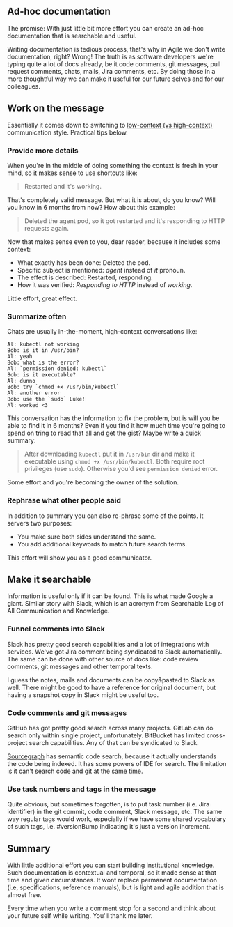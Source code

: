## Ad-hoc documentation

The promise: With just little bit more effort you can create an ad-hoc documentation that is searchable and useful.

Writing documentation is tedious process, that's why in Agile we don't write documentation, right? Wrong! The truth is as software developers we're typing quite a lot of docs already, be it code comments, git messages, pull request comments, chats, mails, Jira comments, etc. By doing those in a more thoughtful way we can make it useful for our future selves and for our colleagues.

## Work on the message

Essentially it comes down to switching to [low-context (vs high-context)](https://en.wikipedia.org/wiki/High-context_and_low-context_cultures) communication style. Practical tips below.

### Provide more details

When you're in the middle of doing something the context is fresh in your mind, so it makes sense to use shortcuts like:
> Restarted and it's working.

That's completely valid message. But what it is about, do you know? Will you know in 6 months from now? How about this example:
> Deleted the agent pod, so it got restarted and it's responding to HTTP requests again.

Now that makes sense even to you, dear reader, because it includes some context:
- What exactly has been done: Deleted the pod.
- Specific subject is mentioned: _agent_ instead of _it_ pronoun.
- The effect is described: Restarted, responding.
- How it was verified: _Responding to HTTP_ instead of _working_.

Little effort, great effect.

### Summarize often

Chats are usually in-the-moment, high-context conversations like:

``` 
Al: kubectl not working
Bob: is it in /usr/bin?
Al: yeah
Bob: what is the error?
Al: `permission denied: kubectl`
Bob: is it executable?
Al: dunno
Bob: try `chmod +x /usr/bin/kubectl`
Al: another error
Bob: use the `sudo` Luke!
Al: worked <3
```

This conversation has the information to fix the problem, but is will you be able to find it in 6 months? Even if you find it how much time you're going to spend on tring to read that all and get the gist? Maybe write a quick summary:
> After downloading `kubectl` put it in `/usr/bin` dir and make it executable using `chmod +x /usr/bin/kubectl`. Both require root privileges (use `sudo`). Otherwise you'd see `permission denied` error.

Some effort and you're becoming the owner of the solution.

### Rephrase what other people said

In addition to summary you can also re-phrase some of the points. It servers two purposes:
- You make sure both sides understand the same.
- You add additional keywords to match future search terms.

This effort will show you as a good communicator.

## Make it searchable

Information is useful only if it can be found. This is what made Google a giant. Similar story with Slack, which is an acronym from Searchable Log of All Communication and Knowledge.

### Funnel comments into Slack

Slack has pretty good search capabilities and a lot of integrations with services. We've got Jira comment being syndicated to Slack automatically. The same can be done with other source of docs like: code review comments, git messages and other temporal texts.

I guess the notes, mails and documents can be copy&pasted to Slack as well. There might be good to have a reference for original document, but having a snapshot copy in Slack might be useful too.

### Code comments and git messages

GitHub has got pretty good search across many projects. GitLab can do search only within single project, unfortunately. BitBucket has limited cross-project search capabilities. Any of that can be syndicated to Slack.

[Sourcegraph](https://about.sourcegraph.com/) has semantic code search, because it actually understands the code being indexed. It has some powers of IDE for search. The limitation is it can't search code and git at the same time.

### Use task numbers and tags in the message

Quite obvious, but sometimes forgotten, is to put task number (i.e. Jira identifier) in the git commit, code comment, Slack message, etc. The same way regular tags would work, especially if we have some shared vocabulary of such tags, i.e. #versionBump indicating it's just a version increment.

## Summary

With little additional effort you can start building institutional knowledge. Such documentation is contextual and temporal, so it made sense at that time and given circumstances. It wont replace permanent documentation (i.e, specifications, reference manuals), but is light and agile addition that is almost free.

Every time when you write a comment stop for a second and think about your future self while writing. You'll thank me later.